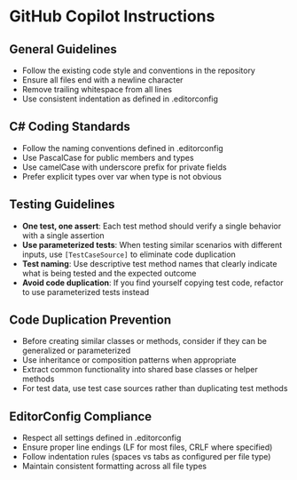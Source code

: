 # GitHub Copilot Instructions

## General Guidelines
- Follow the existing code style and conventions in the repository
- Ensure all files end with a newline character
- Remove trailing whitespace from all lines
- Use consistent indentation as defined in .editorconfig

## C# Coding Standards
- Follow the naming conventions defined in .editorconfig
- Use PascalCase for public members and types
- Use camelCase with underscore prefix for private fields
- Prefer explicit types over var when type is not obvious

## Testing Guidelines
- **One test, one assert**: Each test method should verify a single behavior with a single assertion
- **Use parameterized tests**: When testing similar scenarios with different inputs, use `[TestCaseSource]` to eliminate code duplication
- **Test naming**: Use descriptive test method names that clearly indicate what is being tested and the expected outcome
- **Avoid code duplication**: If you find yourself copying test code, refactor to use parameterized tests instead

## Code Duplication Prevention
- Before creating similar classes or methods, consider if they can be generalized or parameterized
- Use inheritance or composition patterns when appropriate
- Extract common functionality into shared base classes or helper methods
- For test data, use test case sources rather than duplicating test methods

## EditorConfig Compliance
- Respect all settings defined in .editorconfig
- Ensure proper line endings (LF for most files, CRLF where specified)
- Follow indentation rules (spaces vs tabs as configured per file type)
- Maintain consistent formatting across all file types